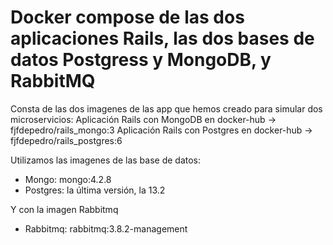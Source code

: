 # Docker compose de las dos aplicaciones Rails, las dos bases de datos Postgress y MongoDB, y RabbitMQ
Consta de las dos imagenes de las app que hemos creado para simular dos microservicios:
Aplicación Rails con MongoDB en docker-hub -> fjfdepedro/rails_mongo:3
Aplicación Rails con Postgres en docker-hub -> fjfdepedro/rails_postgres:6

Utilizamos las imagenes de las base de datos:
- Mongo: mongo:4.2.8
- Postgres: la última versión, la 13.2

Y con la imagen Rabbitmq
- Rabbitmq: rabbitmq:3.8.2-management


